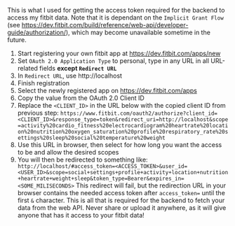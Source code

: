 This is what I used for getting the access token required for the backend to access my fitbit data. Note that it is dependant on the `Implicit Grant Flow` (see https://dev.fitbit.com/build/reference/web-api/developer-guide/authorization/), which may become unavailable sometime in the future.

1. Start registering your own fitbit app at https://dev.fitbit.com/apps/new
2. Set `OAuth 2.0 Application Type` to personal, type in any URL in all URL-related fields **except `Redirect URL`**
3. In `Redirect URL`, use http://localhost
4. Finish registration
5. Select the newly registered app on https://dev.fitbit.com/apps
6. Copy the value from the OAuth 2.0 Client ID
7. Replace the `<CLIENT_ID>` in the URL below with the copied client ID from previous step:
 ```https://www.fitbit.com/oauth2/authorize?client_id=<CLIENT_ID>&response_type=token&redirect_uri=http://localhost&scope=activity%20cardio_fitness%20electrocardiogram%20heartrate%20location%20nutrition%20oxygen_saturation%20profile%20respiratory_rate%20settings%20sleep%20social%20temperature%20weight```
 8. Use this URL in browser, then select for how long you want the access to be and allow the desired scopes
 9. You will then be redirected to something like:
  ``` http://localhost/#access_token=<ACCESS_TOKEN>&user_id=<USER_ID>&scope=social+settings+profile+activity+location+nutrition+heartrate+weight+sleep&token_type=Bearer&expires_in=<SOME_MILISECONDS>```
  This redirect will fail, but the redirection URL in your browser contains the needed access token after `access_token=` until the first `&` character. This is all that is required for the backend to fetch your data from the web API. Never share or upload it anywhere, as it will give anyone that has it access to your fitbit data!
